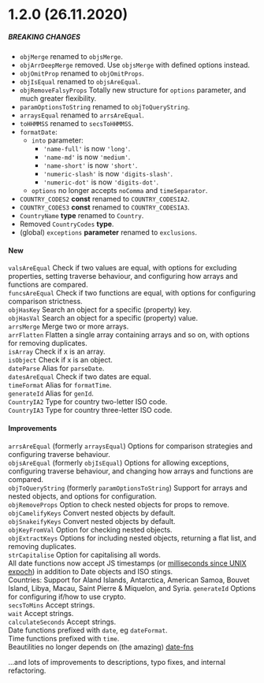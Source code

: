 # 1.2.0 (26.11.2020)

##### BREAKING CHANGES
* `objMerge` renamed to `objsMerge`.
* `objArrDeepMerge` removed. Use `objsMerge` with defined options instead.
* `objOmitProp` renamed to `objOmitProps`.
* `objIsEqual` renamed to `objsAreEqual`.
* `objRemoveFalsyProps` Totally new structure for `options` parameter, and much greater flexibility.
* `paramOptionsToString` renamed to `objToQueryString`.
* `arraysEqual` renamed to `arrsAreEqual`.
* `toHHMMSS` renamed to `secsToHHMMSS`.
* `formatDate`:
    * `into` parameter:
         *  `'name-full'` is now `'long'`.
         *  `'name-md'` is now `'medium'`.
         *  `'name-short'` is now `'short'`.
         *  `'numeric-slash'` is now `'digits-slash'`.
         *  `'numeric-dot'` is now `'digits-dot'`.
    * `options` no longer accepts `noComma` and `timeSeparator`.
* `COUNTRY_CODES2` **const** renamed to `COUNTRY_CODESIA2`.
* `COUNTRY_CODES3` **const** renamed to `COUNTRY_CODESIA3`.
* `CountryName` **type** renamed to `Country`.
* Removed `CountryCodes` **type**.
* (global) `exceptions` **parameter** renamed to `exclusions`.

#### New
`valsAreEqual` Check if two values are equal, with options for excluding properties, setting traverse behaviour, and configuring how arrays and functions are compared.\
`funcsAreEqual` Check if two functions are equal, with options for configuring comparison strictness.\
`objHasKey` Search an object for a specific (property) key.\
`objHasVal` Search an object for a specific (property) value.\
`arrsMerge` Merge two or more arrays.\
`arrFlatten` Flatten a single array containing arrays and so on, with options for removing duplicates.\
`isArray` Check if x is an array.\
`isObject` Check if x is an object.\
`dateParse` Alias for `parseDate`.\
`datesAreEqual` Check if two dates are equal.\
`timeFormat` Alias for `formatTime`.\
`generateId` Alias for `genId`.\
`CountryIA2` Type for country two-letter ISO code.\
`CountryIA3` Type for country three-letter ISO code.


#### Improvements
`arrsAreEqual` (formerly `arraysEqual`) Options for comparison strategies and configuring traverse behaviour.\
`objsAreEqual` (formerly `objIsEqual`) Options for allowing exceptions, configuring traverse behaviour, and changing how arrays and functions are compared.\
`objToQueryString` (formerly `paramOptionsToString`) Support for arrays and nested objects, and options for configuration.\
`objRemoveProps` Option to check nested objects for props to remove.\
`objCamelifyKeys` Convert nested objects by default.\
`objSnakeifyKeys` Convert nested objects by default.\
`objKeyFromVal` Option for checking nested objects.\
`objExtractKeys` Options for including nested objects, returning
a flat list, and removing duplicates.\
`strCapitalise` Option for capitalising all words.\
All date functions now accept JS timestamps (or [milliseconds since UNIX expoch]((https://developer.mozilla.org/en-US/docs/Web/JavaScript/Reference/Global_Objects/Date/now))) in addition to Date objects and ISO stings.\
Countries: Support for Aland Islands, Antarctica, American Samoa, Bouvet Island, Libya, Macau, Saint Pierre & Miquelon, and Syria.
`generateId` Options for configuring if/how to use crypto.\
`secsToMins` Accept strings.\
`wait` Accept strings.\
`calculateSeconds` Accept strings.\
Date functions prefixed with `date`, eg `dateFormat`.\
Time functions prefixed with `time`.\
Beautilities no longer depends on (the amazing) [date-fns](https://date-fns.org/)

...and lots of improvements to descriptions, typo fixes, and internal refactoring.

